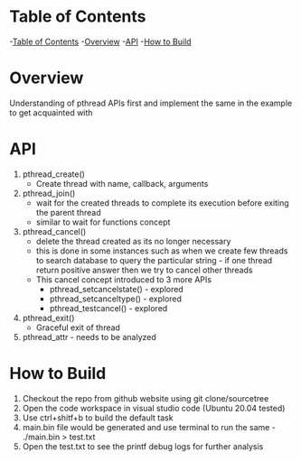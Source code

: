 # Table of Contents
-[Table of Contents](#table-of-contents)
-[Overview](#overview)
-[API](#API)
-[How to Build](#how-to-build)


# Overview
Understanding of pthread APIs first and implement the same in the example to get acquainted with

# API

1. pthread_create()
    * Create thread with name, callback, arguments
2. pthread_join()
    * wait for the created threads to complete its execution before exiting the parent thread
    * similar to wait for functions concept
3. pthread_cancel()
    * delete the thread created as its no longer necessary
    * this is done in some instances such as when we create few threads to search database to query the particular string - if one thread return positive answer then we try to cancel other threads
    * This cancel concept introduced to 3 more APIs
        * pthread_setcancelstate() - explored
        * pthread_setcanceltype() - explored
        * pthread_testcancel() - explored
4. pthread_exit()
    * Graceful exit of thread
5. pthread_attr - needs to be analyzed

# How to Build
1. Checkout the repo from github website using git clone/sourcetree
2. Open the code workspace in visual studio code (Ubuntu 20.04 tested)
3. Use ctrl+shitf+b to build the default task
4. main.bin file would be generated and use terminal to run the same - ./main.bin > test.txt
5. Open the test.txt to see the printf debug logs for further analysis
